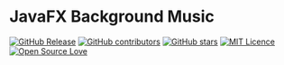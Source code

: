 # JavaFX Background Music

[![GitHub Release](https://img.shields.io/github/release/cit-iti100-w22/javafx-background-music.svg)](https://github.com/cit-iti100-w22/javafx-background-music/releases/latest)
[![GitHub contributors](https://img.shields.io/github/contributors/cit-iti100-w22/javafx-background-music.svg)](https://github.com/cit-iti100-w22/javafx-background-music/graphs/contributors)
[![GitHub stars](https://img.shields.io/github/stars/cit-iti100-w22/javafx-background-music.svg)](https://github.com/cit-iti100-w22/javafx-background-music)
[![MIT Licence](https://badges.frapsoft.com/os/mit/mit.svg?v=103)](https://opensource.org/licenses/mit-license.php)
[![Open Source Love](https://badges.frapsoft.com/os/v1/open-source.svg?v=103)](https://github.com/ellerbrock/open-source-badges/)
